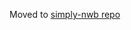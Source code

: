 

Moved to [simply-nwb repo](https://github.com/Anschutz-Visual-Cluster/simply-nwb/blob/main/USEFUL-LINKS.md)